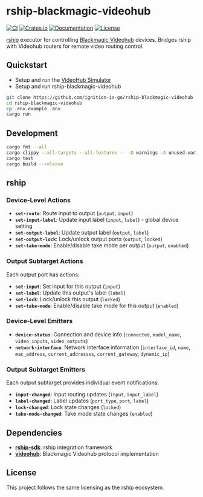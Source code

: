 # rship-blackmagic-videohub

[![CI](https://github.com/ignition-is-go/rship-blackmagic-videohub/actions/workflows/ci.yml/badge.svg)](https://github.com/ignition-is-go/rship-blackmagic-videohub/actions)
[![Crates.io](https://img.shields.io/crates/v/rship-blackmagic-videohub)](https://crates.io/crates/rship-blackmagic-videohub)
[![Documentation](https://docs.rs/rship-blackmagic-videohub/badge.svg)](https://docs.rs/rship-blackmagic-videohub)
[![License](https://img.shields.io/badge/license-MIT-blue.svg)](LICENSE)

[rship](https://docs.rship.io) executor for controlling [Blackmagic Videohub](https://www.blackmagicdesign.com/products/smartvideohub) devices. Bridges rship with Videohub routers for remote video routing control.

## Quickstart

- Setup and run the [VideoHub Simulator](https://github.com/peschuster/VideoHub-Simulator)
- Setup and run rship-blackmagic-videohub

```bash
git clone https://github.com/ignition-is-go/rship-blackmagic-videohub
cd rship-blackmagic-videohub
cp .env.example .env
cargo run
```

## Development

```bash
cargo fmt --all
cargo clippy --all-targets --all-features -- -D warnings -A unused-variables -A dead-code -D warnings
cargo test
cargo build --release
```

## rship

### Device-Level Actions

- **`set-route`**: Route input to output (`output`, `input`)
- **`set-input-label`**: Update input label (`input`, `label`) - global device setting
- **`set-output-label`**: Update output label (`output`, `label`)
- **`set-output-lock`**: Lock/unlock output ports (`output`, `locked`)
- **`set-take-mode`**: Enable/disable take mode per output (`output`, `enabled`)

### Output Subtarget Actions

Each output port has actions:

- **`set-input`**: Set input for this output (`input`)
- **`set-label`**: Update this output's label (`label`)
- **`set-lock`**: Lock/unlock this output (`locked`)
- **`set-take-mode`**: Enable/disable take mode for this output (`enabled`)

### Device-Level Emitters

- **`device-status`**: Connection and device info (`connected`, `model_name`, `video_inputs`, `video_outputs`)
- **`network-interface`**: Network interface information (`interface_id`, `name`, `mac_address`, `current_addresses`, `current_gateway`, `dynamic_ip`)

### Output Subtarget Emitters

Each output subtarget provides individual event notifications:

- **`input-changed`**: Input routing updates (`input`, `input_label`)
- **`label-changed`**: Label updates (`port_type`, `port`, `label`)
- **`lock-changed`**: Lock state changes (`locked`)
- **`take-mode-changed`**: Take mode state changes (`enabled`)

## Dependencies

- **[rship-sdk](https://crates.io/crates/rship-sdk)**: rship integration framework
- **[videohub](https://crates.io/crates/videohub)**: Blackmagic Videohub protocol implementation

## License

This project follows the same licensing as the rship ecosystem.

